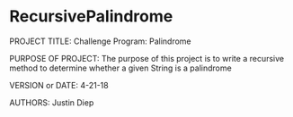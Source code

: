 # RecursivePalindrome

PROJECT TITLE: Challenge Program: Palindrome

PURPOSE OF PROJECT: The purpose of this project is to write a recursive method
                    to determine whether a given String is a palindrome
                    
VERSION or DATE: 4-21-18

AUTHORS: Justin Diep
